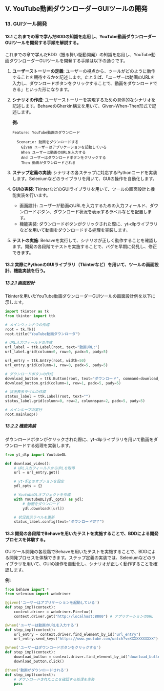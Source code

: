 ## V. YouTube動画ダウンローダーGUIツールの開発

### 13. GUIツール開発

#### 13.1 これまでの章で学んだBDDの知識を応用し、YouTube動画ダウンローダーGUIツールを開発する手順を解説する。

これまでの章で学んだBDD（振る舞い駆動開発）の知識を応用し、YouTube動画ダウンローダーGUIツールを開発する手順は以下の通りです。

1. **ユーザーストーリーの定義**: ユーザーの視点から、ツールがどのように動作することを期待するかを記述します。たとえば、「ユーザーは動画のURLを入力し、ダウンロードボタンをクリックすることで、動画をダウンロードできる」といった形になります。

2. **シナリオの作成**: ユーザーストーリーを実現するための具体的なシナリオを記述します。BehaveのGherkin構文を用いて、Given-When-Then形式で記述します。

    **例:**

    ```gherkin
    Feature: YouTube動画のダウンロード

      Scenario: 動画をダウンロードする
        Given ユーザーはアプリケーションを起動している
        When ユーザーは動画のURLを入力する
        And ユーザーはダウンロードボタンをクリックする
        Then 動画がダウンロードされる
    ```

3. **ステップ定義の実装**: シナリオの各ステップに対応するPythonコードを実装します。Seleniumなどのライブラリを用いて、GUIの操作を自動化します。

4. **GUIの実装**: TkinterなどのGUIライブラリを用いて、ツールの画面設計と機能実装を行います。

    *   画面設計: ユーザーが動画のURLを入力するための入力フィールド、ダウンロードボタン、ダウンロード状況を表示するラベルなどを配置します。
    *   機能実装: ダウンロードボタンがクリックされた際に、yt-dlpライブラリなどを用いて動画をダウンロードする処理を実装します。

5. **テストの実施**: Behaveを実行して、シナリオが正しく動作することを確認します。開発の各段階でテストを実施することで、バグを早期に発見し、修正できます。

#### 13.2 実際にPythonのGUIライブラリ（Tkinterなど）を用いて、ツールの画面設計、機能実装を行う。

##### 13.2.1 画面設計

Tkinterを用いたYouTube動画ダウンローダーGUIツールの画面設計例を以下に示します。

```python
import tkinter as tk
from tkinter import ttk

# メインウィンドウの作成
root = tk.Tk()
root.title("YouTube動画ダウンローダ")

# URL入力フィールドの作成
url_label = ttk.Label(root, text="動画URL:")
url_label.grid(column=0, row=0, padx=5, pady=5)

url_entry = ttk.Entry(root, width=50)
url_entry.grid(column=1, row=0, padx=5, pady=5)

# ダウンロードボタンの作成
download_button = ttk.Button(root, text="ダウンロード", command=download_video)
download_button.grid(column=1, row=1, padx=5, pady=5)

# 状況表示ラベルの作成
status_label = ttk.Label(root, text="")
status_label.grid(column=0, row=2, columnspan=2, padx=5, pady=5)

# メインループの実行
root.mainloop()
```

##### 13.2.2 機能実装

ダウンロードボタンがクリックされた際に、yt-dlpライブラリを用いて動画をダウンロードする処理を実装します。

```python
from yt_dlp import YoutubeDL

def download_video():
    # URL入力フィールドからURLを取得
    url = url_entry.get()

    # yt-dlpのオプションを設定
    ydl_opts = {}

    # YoutubeDLオブジェクトを作成
    with YoutubeDL(ydl_opts) as ydl:
        # 動画をダウンロード
        ydl.download([url])

    # 状況表示ラベルを更新
    status_label.config(text="ダウンロード完了")
```

#### 13.3 開発の各段階でBehaveを用いたテストを実施することで、BDDによる開発プロセスを体験する。

GUIツール開発の各段階でBehaveを用いたテストを実施することで、BDDによる開発プロセスを体験できます。ステップ定義の実装では、Seleniumなどのライブラリを用いて、GUIの操作を自動化し、シナリオが正しく動作することを確認します。

**例:**

```python
from behave import *
from selenium import webdriver

@given('ユーザーはアプリケーションを起動している')
def step_impl(context):
    context.driver = webdriver.Firefox()
    context.driver.get("http://localhost:8000") # アプリケーションのURL

@when('ユーザーは動画のURLを入力する')
def step_impl(context):
    url_entry = context.driver.find_element_by_id("url_entry")
    url_entry.send_keys("https://www.youtube.com/watch?v=XXXXXXXXXXX") # 動画のURL

@when('ユーザーはダウンロードボタンをクリックする')
def step_impl(context):
    download_button = context.driver.find_element_by_id("download_button")
    download_button.click()

@then('動画がダウンロードされる')
def step_impl(context):
    # ダウンロードされたことを確認する処理を実装
    pass
```

